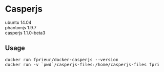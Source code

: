 # Casperjs # 

ubuntu 14.04<br>
phantomjs 1.9.7<br>
casperjs 1.1.0-beta3<br>

## Usage ##
<pre>
docker run fprieur/docker-casperjs --version
docker run -v `pwd`/casperjs-files:/home/casperjs-files fprieur/docker-casperjs casperjs /home/casperjs-files/sample.js
</pre>
